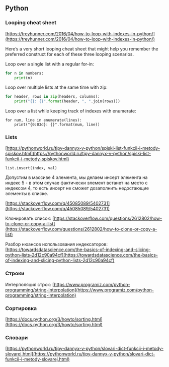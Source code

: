 ## Python

### Looping cheat sheet

[https://treyhunner.com/2016/04/how-to-loop-with-indexes-in-python/](https://treyhunner.com/2016/04/how-to-loop-with-indexes-in-python/)

Here’s a very short looping cheat sheet that might help you remember the preferred construct for each of these three looping scenarios.

Loop over a single list with a regular for-in:

```py
for n in numbers:
    print(n)
```

Loop over multiple lists at the same time with zip:

```py
for header, rows in zip(headers, columns):
    print("{}: {}".format(header, ", ".join(rows)))
```

Loop over a list while keeping track of indexes with enumerate:

```
for num, line in enumerate(lines):
    print("{0:03d}: {}".format(num, line))
```

### Lists

[https://pythonworld.ru/tipy-dannyx-v-python/spiski-list-funkcii-i-metody-spiskov.html](https://pythonworld.ru/tipy-dannyx-v-python/spiski-list-funkcii-i-metody-spiskov.html)

```
list.insert(index, val)
```

Допустим в массиве 4 элемента, мы делаем инсерт элемента на индекс 5 - в этом случае фактически элемент встанет на место с индексом 4, то есть инсерт не сможет дозаполнить недостающие элементы в списке.

[https://stackoverflow.com/q/45085089/5402731](https://stackoverflow.com/q/45085089/5402731)

Клонировать список: [https://stackoverflow.com/questions/2612802/how-to-clone-or-copy-a-list](https://stackoverflow.com/questions/2612802/how-to-clone-or-copy-a-list)

Разбор нюансов использования индексаторов: [https://towardsdatascience.com/the-basics-of-indexing-and-slicing-python-lists-2d12c90a94cf](https://towardsdatascience.com/the-basics-of-indexing-and-slicing-python-lists-2d12c90a94cf)

### Строки

Интерполяция строк: [https://www.programiz.com/python-programming/string-interpolation](https://www.programiz.com/python-programming/string-interpolation)

### Сортировка

[https://docs.python.org/3/howto/sorting.html](https://docs.python.org/3/howto/sorting.html)

### Словари

[https://pythonworld.ru/tipy-dannyx-v-python/slovari-dict-funkcii-i-metody-slovarej.html](https://pythonworld.ru/tipy-dannyx-v-python/slovari-dict-funkcii-i-metody-slovarej.html)

